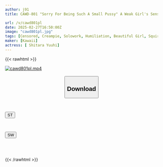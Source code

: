 ```yaml
---
author: j91
title: CAWD-801 "Sorry For Being Such A Small Pussy" A Weak Girl's Sensitive Pussy Is Teased And She Shyly Pisses Herself During Sex Yuuhi Shitara

url: /v/cawd801pl
date: 2025-02-27T16:50:00Z
image: "cawd801pl.jpg"
tags: [Censored, Creampie, Solowork, Humiliation, Beautiful Girl, Squirting, Slender	]
maker: [Kawaii]
actress: [ Shitara Yuuhi]
---
```



{{< rawhtml >}}

<div class="video" data-videoid="7mmVG31VbqCAavO">
    <a href="javascript:;">
        <img src="/v/cawd801pl/cawd801pl.jpg" width="WIDTH" height="HEIGHT" alt="cawd801pl.mp4" loading="lazy">
    </a>
</div>

<script type="text/javascript" src="https://j91.asia/asset/on-demand-st.js"></script>

<br>
  <link rel="stylesheet" href="https://j91.asia/asset/bs5.css">
  
  <center>
  <button class="btn btn-primary" type="button" data-bs-toggle="collapse" data-bs-target=".multi-collapse" aria-expanded="false" aria-controls="multiCollapseExample1 multiCollapseExample2"><h2>Download</h2></button></center>
</p>
<div class="row">
  <div class="col">
    <div class="collapse multi-collapse" id="multiCollapseExample1">
      <div class="card card-body">
	      	      <br>
<div class="buttons">  
<p><a href="/v/cawd801pl/st.html" target="_blank"><button class="btn-hover color-3"><i class="fa fa-download"></i> ST</button></a></p></div>
    </div>
  </div>
</div>
  <div class="col">
    <div class="collapse multi-collapse" id="multiCollapseExample2">
      <div class="card card-body">
	      <br>
<div class="buttons">
<p><a href="/v/cawd801pl/sw.html" target="_blank"><button class="btn-hover color-2"><i class="fa fa-download"></i> SW</button></a></p></div>
<br><br>
      </div>
    </div>
  </div>
</div>

{{< /rawhtml >}}